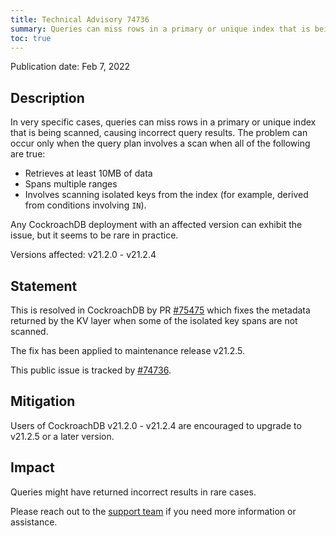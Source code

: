 ```yaml
---
title: Technical Advisory 74736
summary: Queries can miss rows in a primary or unique index that is being scanned, causing incorrect query results.
toc: true
---
```


Publication date: Feb 7, 2022

## Description

In very specific cases, queries can miss rows in a primary or unique index that is being scanned, causing incorrect query results. The problem can occur only when the query plan involves a scan when all of the following are true:

- Retrieves at least 10MB of data
- Spans multiple ranges
- Involves scanning isolated keys from the index (for example, derived from conditions involving `IN`).

Any CockroachDB deployment with an affected version can exhibit the issue, but it seems to be rare in practice.

Versions affected: v21.2.0 - v21.2.4

## Statement

This is resolved in CockroachDB by PR [#75475](https://github.com/cockroachdb/cockroach/pull/75475) which fixes the metadata returned by the KV layer when some of the isolated key spans are not scanned.

The fix has been applied to maintenance release v21.2.5.

This public issue is tracked by [#74736](https://github.com/cockroachdb/cockroach/issues/74736).

## Mitigation

Users of CockroachDB v21.2.0 - v21.2.4 are encouraged to upgrade to v21.2.5 or a later version.

## Impact

Queries might have returned incorrect results in rare cases.

Please reach out to the [support team](https://support.cockroachlabs.com/) if you need more information or assistance.
